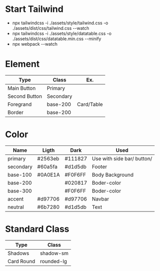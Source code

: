 # Start Tailwind

- npx tailwindcss -i ./assets/style/tailwind.css -o ./assets/dist/css/tailwind.css --watch
- npx tailwindcss -i ./assets/style/datatable.css -o ./assets/dist/css/datatable.min.css --minify
- npx webpack --watch

# Element

| Type          | Class     | Ex.        |
| ------------- | --------- | ---------- |
| Main Button   | Primary   |            |
| Second Button | Secondary |            |
| Foregrand     | base-200  | Card/Table |
| Border        | base-200  |            |

# Color

| Name      | Ligth   | Dark    | Used                       |
| --------- | ------- | ------- | -------------------------- |
| primary   | #2563eb | #111827 | Use with side bar/ button/ |
| secondary | #60a5fa | #d1d5db | Footer                     |
| base-100  | #0A0E1A | #F0F6FF | Body Background            |
| base-200  |         | #020817 | Boder-color                |
| base-300  |         | #F0F6FF | Boder-color                |
| accent    | #d97706 | #d97706 | Navbar                     |
| neutral   | #6b7280 | #d1d5db | Text                       |

# Standard Class

| Type       | Class      |
| ---------- | ---------- |
| Shadows    | shadow-sm  |
| Card Round | rounded-lg |
